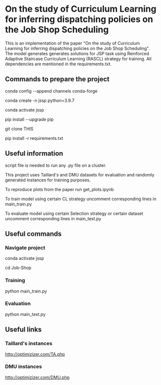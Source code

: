 # On the study of Curriculum Learning for inferring dispatching policies on the Job Shop Scheduling

This is an implementation of the paper "On the study of Curriculum Learning for inferring
dispatching policies on the Job Shop Scheduling". The model generates generates solutions for JSP task using Reinforced Adaptive Staircase Curriculum Learning (RASCL) strategy for training. All dependencies are mentioned in the requirements.txt.


## Commands to prepare the project

conda config --append channels conda-forge

conda create -n jssp python=3.9.7

conda activate jssp

pip install --upgrade pip

git clone THIS

pip install -r requirements.txt 

## Useful information

script file is needed to run any .py file on a cluster. 

This project uses Taillard's and DMU datasets for evaluation and randomly generated instances for training purposes.

To reproduce plots from the paper run get_plots.ipynb

To train model using certain CL strategy uncomment corresponding lines in main_train.py

To evaluate model using certain Selection strategy or certain dataset uncomment corresponding lines in main_test.py

## Useful commands

### Navigate project

conda activate jssp

cd Job-Shop

### Training
python main_train.py

### Evaluation
python main_test.py


## Useful links

### Taillard's instances
http://optimizizer.com/TA.php

### DMU instances
http://optimizizer.com/DMU.php
